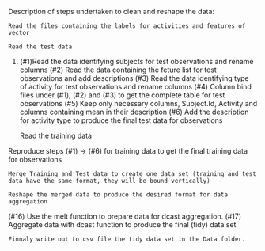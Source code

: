 Description of steps undertaken to clean and reshape the data:

    Read the files containing the labels for activities and features of vector

    Read the test data

1. (#1)Read the data identifying subjects for test observations and rename columns (#2) Read the data containing the feture list for test observations and add descriptions (#3) Read the data identifying type of activity for test observations and rename columns (#4) Column bind files under (#1), (#2) and (#3) to get the complete table for test observations (#5) Keep only necessary columns, Subject.Id, Activity and columns containing mean in their description (#6) Add the description for activity type to produce the final test data for observations

    Read the training data

Reproduce steps (#1) -> (#6) for training data to get the final training data for observations

    Merge Training and Test data to create one data set (training and test data have the same format, they will be bound vertically)

    Reshape the merged data to produce the desired format for data aggregation

 (#16) Use the melt function to prepare data for dcast aggregation. (#17) Aggregate data with dcast function to produce the final (tidy) data set

    Finnaly write out to csv file the tidy data set in the Data folder.
